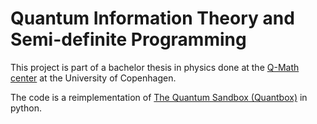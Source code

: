 # Quantum Information Theory and Semi-definite Programming

This project is part of a bachelor thesis in physics done at the [Q-Math center](https://qmath.ku.dk/) at the University of Copenhagen.

The code is a reimplementation of [The Quantum Sandbox (Quantbox)](https://github.com/catch22/quantbox) in python.

